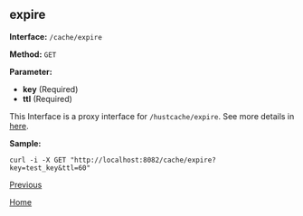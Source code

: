## expire ##

**Interface:** `/cache/expire`

**Method:** `GET`

**Parameter:** 

*  **key** (Required)    
*  **ttl** (Required)

This Interface is a proxy interface for `/hustcache/expire`. See more details in [here](../../hustdb/hustcache/expire.md).  

**Sample:**

    curl -i -X GET "http://localhost:8082/cache/expire?key=test_key&ttl=60"
	
[Previous](../cache.md)

[Home](../../../index.md)